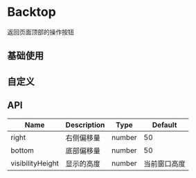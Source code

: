 # Backtop

返回页面顶部的操作按钮

## 基础使用

<preview path="../../examples/backtop/basic.vue" title="" description="向下滚动查看右下角的按钮"></preview>

## 自定义

<preview path="../../examples/backtop/custom.vue" title="" description="你可以自定义组件的偏移量以及隐藏高度"></preview>

## API

| Name             | Description | Type   | Default      |
| ---------------- | ----------- | ------ | ------------ |
| right            | 右侧偏移量  | number | 50           |
| bottom           | 底部偏移量  | number | 50           |
| visibilityHeight | 显示的高度  | number | 当前窗口高度 |
